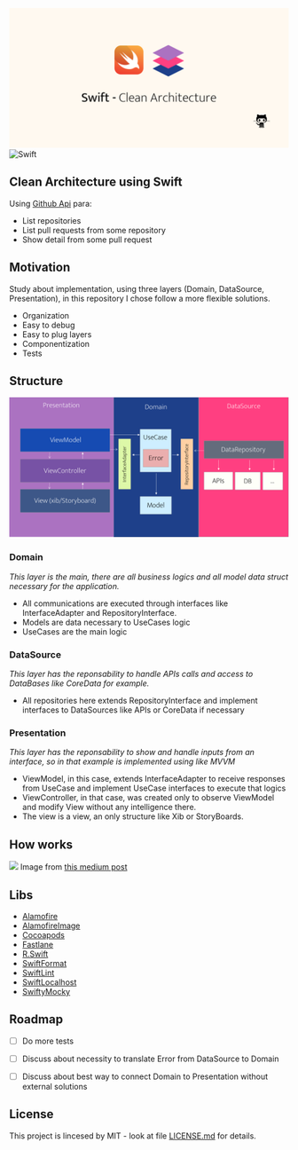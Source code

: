 ![](GithubMidia.png)
![Swift](https://github.com/Tavernari/IOSArchitecture/workflows/Swift/badge.svg?branch=master)
## **Clean Architecture using Swift**

Using  [Github Api](https://developer.github.com/v3/search/) para:
- List repositories
- List pull requests from some repository
- Show detail from some pull request

## Motivation
 Study about implementation, using three layers (Domain, DataSource, Presentation), in this repository I chose follow a more flexible solutions.

- Organization
- Easy to debug
- Easy to plug layers
- Componentization 
- Tests

## Structure

![](example.png)

### Domain
_This layer is the main, there are all business logics and all model data struct necessary for the application._

* All communications are executed through interfaces like InterfaceAdapter and RepositoryInterface.
* Models are data necessary to UseCases logic
* UseCases are the main logic

### DataSource
_This layer has the reponsability to handle APIs calls and access to DataBases like CoreData for example._

* All repositories here extends RepositoryInterface and implement interfaces to DataSources like APIs or CoreData if necessary

### Presentation

_This layer has the reponsability to show and handle inputs from an interface, so in that example is implemented using like MVVM_

* ViewModel, in this case, extends InterfaceAdapter to receive responses from UseCase and implement UseCase interfaces to execute that logics 
* ViewController, in that case, was created only to observe ViewModel and modify View without any intelligence there.
* The view is a view, an only structure like Xib or StoryBoards.

## How works
![](https://miro.medium.com/max/2950/1*N3ypUNMUGv87qUL57JyqJA.png)
Image from [this medium post](https://tech.olx.com/clean-architecture-and-mvvm-on-ios-c9d167d9f5b3 "this post")
## Libs
* [Alamofire](https://github.com/Alamofire/Alamofire)
* [AlamofireImage](https://github.com/Alamofire/AlamofireImage)
* [Cocoapods](https://cocoapods.org)
* [Fastlane](https://fastlane.tools)
* [R.Swift](https://github.com/mac-cain13/R.swift)
* [SwiftFormat](https://github.com/nicklockwood/SwiftFormat)
* [SwiftLint](https://github.com/realm/SwiftLint)
* [SwiftLocalhost](https://github.com/depoon/SwiftLocalhost)
* [SwiftyMocky](https://github.com/MakeAWishFoundation/SwiftyMocky)

## Roadmap
- [ ] Do more tests
- [ ] Discuss about necessity to translate Error from DataSource to Domain
- [ ] Discuss about best way to connect Domain to Presentation without external solutions


## License
This project is lincesed by MIT - look at file [LICENSE.md](LICENSE) for details.
